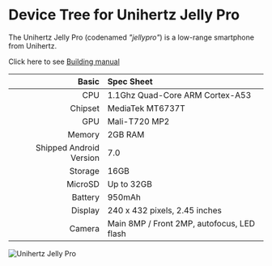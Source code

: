 Device Tree for Unihertz Jelly Pro
===========================================

The Unihertz Jelly Pro (codenamed _"jellypro"_) is a low-range smartphone from Unihertz.

Click here to see [Building manual](https://github.com/LineageOS-MediaTek/android_device_unihertz_jellypro/tree/cm-14.1/MANUAL.md)

Basic   | Spec Sheet
-------:|:-------------------------
CPU     | 1.1Ghz Quad-Core ARM Cortex-A53
Chipset | MediaTek MT6737T
GPU     | Mali-T720 MP2
Memory  | 2GB RAM
Shipped Android Version | 7.0
Storage | 16GB
MicroSD | Up to 32GB
Battery | 950mAh
Display | 240 x 432 pixels, 2.45 inches
Camera  | Main 8MP / Front 2MP, autofocus, LED flash

![Unihertz Jelly Pro](http://drop.ndtv.com/TECH/product_database/images/53201743032PM_635_jelly_db.jpeg "Unihertz Jelly Pro")




